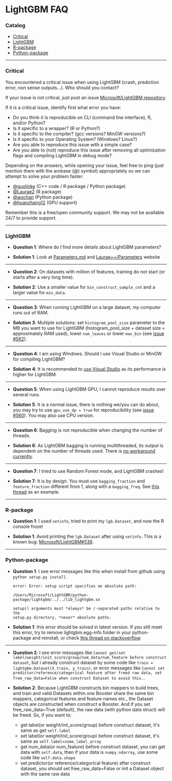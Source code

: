 LightGBM FAQ
=======================

### Catalog

- [Critical](FAQ.md#Critical)
- [LightGBM](FAQ.md#LightGBM)
- [R-package](FAQ.md#R-package)
- [Python-package](FAQ.md#python-package)

---

### Critical

You encountered a critical issue when using LightGBM (crash, prediction error, non sense outputs...). Who should you contact?

If your issue is not critical, just post an issue [Microsoft/LightGBM repository](https://github.com/Microsoft/LightGBM/issues).

If it is a critical issue, identify first what error you have:

* Do you think it is reproducible on CLI (command line interface), R, and/or Python?
* Is it specific to a wrapper? (R or Python?)
* Is it specific to the compiler? (gcc versions? MinGW versions?)
* Is it specific to your Operating System? (Windows? Linux?)
* Are you able to reproduce this issue with a simple case?
* Are you able to (not) reproduce this issue after removing all optimization flags and compiling LightGBM in debug mode?

Depending on the answers, while opening your issue, feel free to ping (just mention them with the arobase (@) symbol) appropriately so we can attempt to solve your problem faster:

* [@guolinke](https://github.com/guolinke) (C++ code / R package / Python package)
* [@Laurae2](https://github.com/Laurae2) (R package)
* [@wxchan](https://github.com/wxchan) (Python package)
* [@huanzhang12](https://github.com/huanzhang12) (GPU support)

Remember this is a free/open community support. We may not be available 24/7 to provide support.

---

### LightGBM

- **Question 1**: Where do I find more details about LightGBM parameters?

- **Solution 1**: Look at [Parameters.md](Parameters.md) and [Laurae++/Parameters](https://sites.google.com/view/lauraepp/parameters) website

---

- **Question 2**: On datasets with million of features, training do not start (or starts after a very long time).

- **Solution 2**: Use a smaller value for `bin_construct_sample_cnt` and a larger value for `min_data`.

---

- **Question 3**: When running LightGBM on a large dataset, my computer runs out of RAM.

- **Solution 3**: Multiple solutions: set `histogram_pool_size` parameter to the MB you want to use for LightGBM (histogram_pool_size + dataset size = approximately RAM used), lower `num_leaves` or lower `max_bin` (see [issue #562](https://github.com/Microsoft/LightGBM/issues/562)).

---

- **Question 4**: I am using Windows. Should I use Visual Studio or MinGW for compiling LightGBM?

- **Solution 4**: It is recommended to [use Visual Studio](https://github.com/Microsoft/LightGBM/issues/542) as its performance is higher for LightGBM.

---

- **Question 5**: When using LightGBM GPU, I cannot reproduce results over several runs.

- **Solution 5**: It is a normal issue, there is nothing we/you can do about, you may try to use `gpu_use_dp = true` for reproducibility (see [issue #560](https://github.com/Microsoft/LightGBM/pull/560#issuecomment-304561654)). You may also use CPU version.

---

- **Question 6**: Bagging is not reproducible when changing the number of threads.

- **Solution 6**: As LightGBM bagging is running multithreaded, its output is dependent on the number of threads used. There is [no workaround currently](https://github.com/Microsoft/LightGBM/issues/632).

---

- **Question 7**: I tried to use Random Forest mode, and LightGBM crashes!

- **Solution 7**: It is by design. You must use `bagging_fraction` and `feature_fraction` different from 1, along with a `bagging_freq`. See [this thread](https://github.com/Microsoft/LightGBM/issues/691) as an example.

---

### R-package

- **Question 1**: I used `setinfo`, tried to print my `lgb.Dataset`, and now the R console froze!

- **Solution 1**: Avoid printing the `lgb.Dataset` after using `setinfo`. This is a known bug: [Microsoft/LightGBM#539](https://github.com/Microsoft/LightGBM/issues/539).

---

### Python-package

- **Question 1**: I see error messages like this when install from github using `python setup.py install`.

    ```
    error: Error: setup script specifies an absolute path:

    /Users/Microsoft/LightGBM/python-package/lightgbm/../../lib_lightgbm.so

    setup() arguments must *always* be /-separated paths relative to the
    setup.py directory, *never* absolute paths.
    ```

- **Solution 1**: this error should be solved in latest version. If you still meet this error, try to remove lightgbm.egg-info folder in your python-package and reinstall, or check [this thread on stackoverflow](http://stackoverflow.com/questions/18085571/pip-install-error-setup-script-specifies-an-absolute-path).

---

- **Question 2**: I see error messages like `Cannot get/set label/weight/init_score/group/num_data/num_feature before construct dataset`, but I already construct dataset by some code like `train = lightgbm.Dataset(X_train, y_train)`, or error messages like `Cannot set predictor/reference/categorical feature after freed raw data, set free_raw_data=False when construct Dataset to avoid this.`.

- **Solution 2**: Because LightGBM constructs bin mappers to build trees, and train and valid Datasets within one Booster share the same bin mappers, categorical features and feature names etc., the Dataset objects are constructed when construct a Booster. And if you set free_raw_data=True (default), the raw data (with python data struct) will be freed. So, if you want to:

  + get label(or weight/init_score/group) before construct dataset, it's same as get `self.label`
  + set label(or weight/init_score/group) before construct dataset, it's same as `self.label=some_label_array`
  + get num_data(or num_feature) before construct dataset, you can get data with `self.data`, then if your data is `numpy.ndarray`, use some code like `self.data.shape`
  + set predictor(or reference/categorical feature) after construct dataset, you should set free_raw_data=False or init a Dataset object with the same raw data
